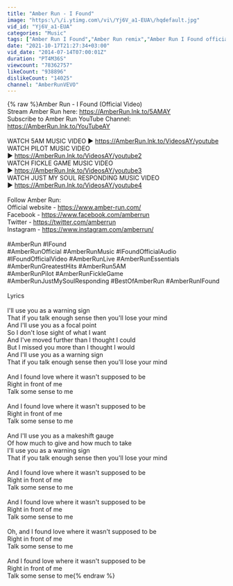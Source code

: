 ```yaml
---
title: "Amber Run - I Found"
image: "https:\/\/i.ytimg.com\/vi\/Yj6V_a1-EUA\/hqdefault.jpg"
vid_id: "Yj6V_a1-EUA"
categories: "Music"
tags: ["Amber Run I Found","Amber Run remix","Amber Run I Found official video"]
date: "2021-10-17T21:27:34+03:00"
vid_date: "2014-07-14T07:00:01Z"
duration: "PT4M36S"
viewcount: "78362757"
likeCount: "938896"
dislikeCount: "14025"
channel: "AmberRunVEVO"
---
```

{% raw %}Amber Run - I Found (Official Video)<br />Stream Amber Run here: <a rel="nofollow" target="blank" href="https://AmberRun.lnk.to/5AMAY">https://AmberRun.lnk.to/5AMAY</a><br />Subscribe to Amber Run YouTube Channel: <a rel="nofollow" target="blank" href="https://AmberRun.lnk.to/YouTubeAY">https://AmberRun.lnk.to/YouTubeAY</a><br /><br />WATCH 5AM MUSIC VIDEO ► <a rel="nofollow" target="blank" href="https://AmberRun.lnk.to/VideosAY/youtube">https://AmberRun.lnk.to/VideosAY/youtube</a><br />WATCH PILOT MUSIC VIDEO ► <a rel="nofollow" target="blank" href="https://AmberRun.lnk.to/VideosAY/youtube2">https://AmberRun.lnk.to/VideosAY/youtube2</a><br />WATCH FICKLE GAME MUSIC VIDEO ► <a rel="nofollow" target="blank" href="https://AmberRun.lnk.to/VideosAY/youtube3">https://AmberRun.lnk.to/VideosAY/youtube3</a><br />WATCH JUST MY SOUL RESPONDING MUSIC VIDEO ► <a rel="nofollow" target="blank" href="https://AmberRun.lnk.to/VideosAY/youtube4">https://AmberRun.lnk.to/VideosAY/youtube4</a><br /> <br />Follow Amber Run:<br />Official website - <a rel="nofollow" target="blank" href="https://www.amber-run.com/">https://www.amber-run.com/</a><br />Facebook - <a rel="nofollow" target="blank" href="https://www.facebook.com/amberrun">https://www.facebook.com/amberrun</a><br />Twitter - <a rel="nofollow" target="blank" href="https://twitter.com/amberrun">https://twitter.com/amberrun</a><br />Instagram - <a rel="nofollow" target="blank" href="https://www.instagram.com/amberrun/">https://www.instagram.com/amberrun/</a><br /><br />#AmberRun #IFound #AmberRunOfficial #AmberRunMusic #IFoundOfficialAudio #IFoundOfficialVideo #AmberRunLive #AmberRunEssentials #AmberRunGreatestHits #AmberRun5AM #AmberRunPilot #AmberRunFickleGame #AmberRunJustMySoulResponding #BestOfAmberRun #AmberRunIFound<br /><br />Lyrics<br /><br />I'll use you as a warning sign<br />That if you talk enough sense then you'll lose your mind<br />And I'll use you as a focal point<br />So I don't lose sight of what I want<br />And I've moved further than I thought I could<br />But I missed you more than I thought I would<br />And I'll use you as a warning sign<br />That if you talk enough sense then you'll lose your mind<br /><br />And I found love where it wasn't supposed to be<br />Right in front of me<br />Talk some sense to me<br /><br />And I found love where it wasn't supposed to be<br />Right in front of me<br />Talk some sense to me<br /><br />And I'll use you as a makeshift gauge<br />Of how much to give and how much to take<br />I'll use you as a warning sign<br />That if you talk enough sense then you'll lose your mind<br /><br />And I found love where it wasn't supposed to be<br />Right in front of me<br />Talk some sense to me<br /><br />And I found love where it wasn't supposed to be<br />Right in front of me<br />Talk some sense to me<br /><br />Oh, and I found love where it wasn't supposed to be<br />Right in front of me<br />Talk some sense to me<br /><br />And I found love where it wasn't supposed to be<br />Right in front of me<br />Talk some sense to me{% endraw %}
